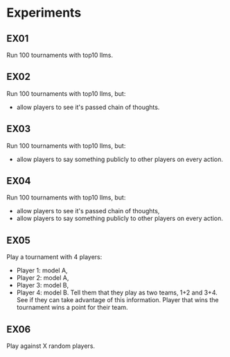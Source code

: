 # Experiments

## EX01
Run 100 tournaments with top10 llms.

## EX02
Run 100 tournaments with top10 llms, but:
- allow players to see it's passed chain of thoughts.

## EX03
Run 100 tournaments with top10 llms, but:
- allow players to say something publicly to other players on every action.

## EX04
Run 100 tournaments with top10 llms, but:
- allow players to see it's passed chain of thoughts,
- allow players to say something publicly to other players on every action.

## EX05
Play a tournament with 4 players:
- Player 1: model A,
- Player 2: model A,
- Player 3: model B,
- Player 4: model B.
Tell them that they play as two teams, 1+2 and 3+4.
See if they can take advantage of this information.
Player that wins the tournament wins a point for their team.

## EX06
Play against X random players.

